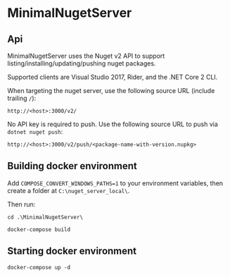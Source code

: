 # MinimalNugetServer

## Api

MinimalNugetServer uses the Nuget v2 API to support listing/installing/updating/pushing nuget packages.

Supported clients are Visual Studio 2017, Rider, and the .NET Core 2 CLI.

When targeting the nuget server, use the following source URL (include trailing `/`):

`http://<host>:3000/v2/`

No API key is required to push. Use the following source URL to push via `dotnet nuget push`:

`http://<host>:3000/v2/push/<package-name-with-version.nupkg>`

## Building docker environment

Add `COMPOSE_CONVERT_WINDOWS_PATHS=1` to your environment variables, then create a folder at `C:\nuget_server_local\`.

Then run:

`cd .\MinimalNugetServer\`

`docker-compose build`

## Starting docker environment

`docker-compose up -d`